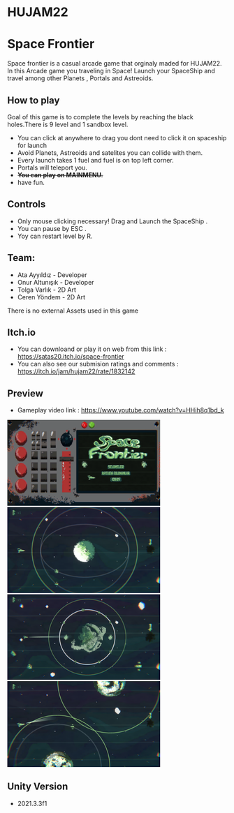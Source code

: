 # HUJAM22
# Space Frontier 
Space frontier is a casual arcade game that orginaly maded for HUJAM22.
In this Arcade  game you traveling in Space! Launch your SpaceShip and  travel among other Planets , Portals and Astreoids.

## How to play 
Goal of this game is to complete the levels by reaching the black holes.There is 9 level and 1 sandbox level.
-  You can click at anywhere to drag you dont need to click it   on spaceship for launch
-  Avoid Planets, Astreoids and  satelites  you can collide with them.
-  Every launch takes 1 fuel and fuel is on top left corner.
-  Portals will teleport you.
-  <strong><del>You can play on MAINMENU.</del></strong>
-  have fun.<br/>

## Controls
-  Only mouse clicking necessary! Drag and Launch the SpaceShip .
-  You can pause by ESC .
-  Yoy can restart level by R.

## Team:
-  Ata Ayyıldız - Developer  
-  Onur Altunışık - Developer 
-  Tolga Varlık - 2D Art
-  Ceren Yöndem - 2D Art

There is no external  Assets used in this game 

## Itch.io 
-  You can downloand or play it  on web from this link : https://satas20.itch.io/space-frontier
-  You can also see our submision ratings and comments : https://itch.io/jam/hujam22/rate/1832142

## Preview
- Gameplay video link : https://www.youtube.com/watch?v=HHih8q1bd_k
<p >
  <img src="ScreenShots/1.png" width="350" >
  <img src="ScreenShots/2.png" width="350" >
  <img src="ScreenShots/3.png" width="350" >
  <img src="ScreenShots/4.png" width="350" >
</p>



## Unity Version
- 2021.3.3f1
